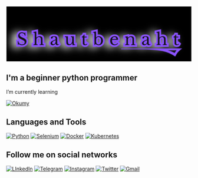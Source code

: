 [![Header](https://github.com/Shautbenaht/Shautbenaht/blob/main/assets/logofoto.png)](https://github.com/Shautbenaht?tab=repositories)


## I'm a beginner python programmer


I’m currently learning

[![Okumy](https://img.shields.io/badge/Okumy-092949?style=for-the-badge&logo=python)](https://www.okumy.com/)


## Languages and Tools
[![Python](https://img.shields.io/badge/Python-092949?style=for-the-badge&logo=python)](https://www.python.org/)
[![Selenium](https://img.shields.io/badge/Selenium-494259?style=for-the-badge&logo=selenium)](https://www.selenium.dev/)
[![Docker](https://img.shields.io/badge/Docker-224259?style=for-the-badge&logo=Docker)](https://www.docker.com/)
[![Kubernetes](https://img.shields.io/badge/Kubernetes-B0C4DE?style=for-the-badge&logo=Kubernetes)](https://kubernetes.io/)


## Follow me on social networks


[![LInkedIn](https://img.shields.io/badge/LInkedIn-092949?style=for-the-badge&logo=LInkedIn)](https://linkedin.com/in/shautbenaht)
[![Telegram](https://img.shields.io/badge/Telegram-696969?style=for-the-badge&logo=Telegram)](https://t.me/schoutbij_nacht)
[![Instagram](https://img.shields.io/badge/Instagram-E0FFFF?style=for-the-badge&logo=Instagram)](https://instagram.com/shoutbijnacht?igshid=NTA5ZTk1NTc=)
[![Twitter](https://img.shields.io/badge/Twitter-4169E1?style=for-the-badge&logo=Twitter)](https://twitter.com/Shautbenaht)
[![Gmail](https://img.shields.io/badge/GMAIL-090909?style=for-the-badge&logo=GMAIL)](https://shautbenaht@gmail.com)